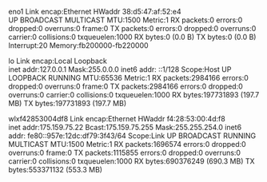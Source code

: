 eno1      Link encap:Ethernet  HWaddr 38:d5:47:af:52:e4  
          UP BROADCAST MULTICAST  MTU:1500  Metric:1
          RX packets:0 errors:0 dropped:0 overruns:0 frame:0
          TX packets:0 errors:0 dropped:0 overruns:0 carrier:0
          collisions:0 txqueuelen:1000 
          RX bytes:0 (0.0 B)  TX bytes:0 (0.0 B)
          Interrupt:20 Memory:fb200000-fb220000 

lo        Link encap:Local Loopback  
          inet addr:127.0.0.1  Mask:255.0.0.0
          inet6 addr: ::1/128 Scope:Host
          UP LOOPBACK RUNNING  MTU:65536  Metric:1
          RX packets:2984166 errors:0 dropped:0 overruns:0 frame:0
          TX packets:2984166 errors:0 dropped:0 overruns:0 carrier:0
          collisions:0 txqueuelen:1000 
          RX bytes:197731893 (197.7 MB)  TX bytes:197731893 (197.7 MB)

wlxf42853004df8 Link encap:Ethernet  HWaddr f4:28:53:00:4d:f8  
          inet addr:175.159.75.22  Bcast:175.159.75.255  Mask:255.255.254.0
          inet6 addr: fe80::957e:12dc:df79:3f43/64 Scope:Link
          UP BROADCAST RUNNING MULTICAST  MTU:1500  Metric:1
          RX packets:1696574 errors:0 dropped:0 overruns:0 frame:0
          TX packets:1115855 errors:0 dropped:0 overruns:0 carrier:0
          collisions:0 txqueuelen:1000 
          RX bytes:690376249 (690.3 MB)  TX bytes:553371132 (553.3 MB)

